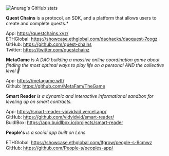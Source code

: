 ![Anurag's GitHub stats](https://github-readme-stats.vercel.app/api?username=vidvidvid&show_icons=true&theme=tokyonight)


**Quest Chains** is a protocol, an SDK, and a platform that allows users to create and complete quests.*  

App: https://questchains.xyz/  
ETHGlobal: https://showcase.ethglobal.com/daohacks/daoquest-7cogz  
GitHub: https://github.com/quest-chains  
Twitter: https://twitter.com/questchainz

**MetaGame** is *A DAO building a massive online coordination game about finding the most optimal ways to play life on a personal AND the collective level 🐙*  

App: https://metagame.wtf/  
Github: https://github.com/MetaFam/TheGame

**Smart Reader** _is a dynamic and interactive informational sandbox for leveling up on smart contracts._  

App: https://smart-reader-vidvidvid.vercel.app/  
GitHub: https://github.com/vidvidvid/smart-reader/  
BuidlBox: https://app.buidlbox.io/projects/smart-reader

**People's** _is a social app built on Lens_  

ETHGlobal: https://showcase.ethglobal.com/lfgrow/people-s-9cmwz  
GitHub: https://github.com/People-s/peoples-app/

